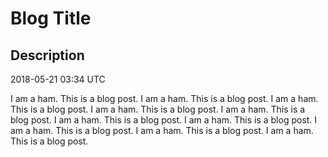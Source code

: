 # Blog Title
## Description

2018-05-21 03:34 UTC

I am a ham. This is a blog post.
I am a ham. This is a blog post.
I am a ham. This is a blog post.
I am a ham. This is a blog post.
I am a ham. This is a blog post.
I am a ham. This is a blog post.
I am a ham. This is a blog post.
I am a ham. This is a blog post.
I am a ham. This is a blog post.
I am a ham. This is a blog post.
